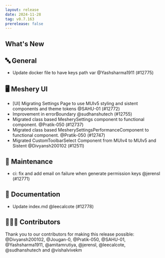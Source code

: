 ```yaml
---
layout: release
date: 2024-11-28
tag: v0.7.163
prerelease: false
---
```


## What's New
## 🔤 General
- Update docker file to have keys path var @Yashsharma1911 (#12775)

## 🖥 Meshery UI

- [UI] Migrating Settings Page to use MUIv5 styling and sistent components and theme tokens @SAHU-01 (#12772)
- Improvement in errorBoundary @sudhanshutech (#12755)
- Migrated class based MesherySettings component to functional component. @Pratik-050 (#12737)
- Migrated class based MesherySettingsPerformanceComponent to functional component. @Pratik-050 (#12747)
- Migrated CustomToolbarSelect Component from MUIv4 to MUIv5 and Sistent @Divyansh200102 (#12511)

## 🧰 Maintenance

- ci: fix and add email on failure when generate permission keys @jerensl (#12771)

## 📖 Documentation

- Update index.md @leecalcote (#12778)

## 👨🏽‍💻 Contributors

Thank you to our contributors for making this release possible:
@Divyansh200102, @Jougan-0, @Pratik-050, @SAHU-01, @Yashsharma1911, @amitamrutiya, @jerensl, @leecalcote, @sudhanshutech and @vishalvivekm

